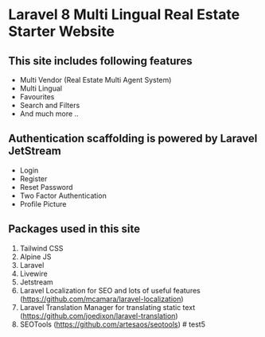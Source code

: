 # Laravel 8 Multi Lingual Real Estate Starter Website

## This site includes following features

-   Multi Vendor (Real Estate Multi Agent System)
-   Multi Lingual
-   Favourites
-   Search and Filters
-   And much more ..

## Authentication scaffolding is powered by Laravel JetStream

-   Login
-   Register
-   Reset Password
-   Two Factor Authentication
-   Profile Picture

## Packages used in this site

1. Tailwind CSS
2. Alpine JS
3. Laravel
4. Livewire
5. Jetstream
6. Laravel Localization for SEO and lots of useful features (https://github.com/mcamara/laravel-localization)
7. Laravel Translation Manager for translating static text (https://github.com/joedixon/laravel-translation)
8. SEOTools (https://github.com/artesaos/seotools)
#   t e s t 5  
 